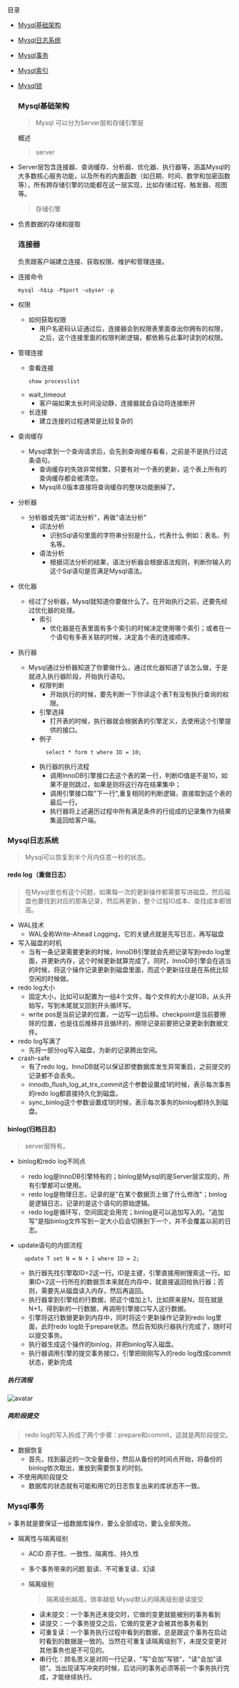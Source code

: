 目录

- <a href="#1">Mysql基础架构</a>

- <a href="#2">Mysql日志系统</a>

- <a href="#3">Mysql事务</a>

- <a href="#4">Mysql索引</a>

- <a href="#5">Mysql锁</a>

  <h3 id="1">Mysql基础架构</h3>

  > Mysql 可以分为Server层和存储引擎层 

  概述

  > server

- Server层包含连接器、查询缓存、分析器、优化器、执行器等，涵盖Mysql的大多数核心服务功能，以及所有的内置函数（如日期、时间、数学和加密函数等），所有跨存储引擎的功能都在这一层实现，比如存储过程、触发器、视图等。

  > 存储引擎

- 负责数据的存储和提取

  ### 连接器

  负责跟客户端建立连接、获取权限、维护和管理连接。

- 连接命令

  ```shell
  mysql -h$ip -P$port -u$yser -p
  ```
- 权限
    - 如何获取权限
        - 用户名密码认证通过后，连接器会到权限表里面查出你拥有的权限，之后，这个连接里面的权限判断逻辑，都依赖与此事时读到的权限。
- 管理连接
    - 查看连接
      ```shell
      show processlist  
      ```
    - wait_timeout
        - 客户端如果太长时间没动静，连接器就会自动将连接断开
    - 长连接
        - 建立连接的过程通常是比较复杂的     
- 查询缓存
    - Mysql拿到一个查询请求后，会先到查询缓存看看，之前是不是执行过这条语句。
        - 查询缓存的失效非常频繁，只要有对一个表的更新，这个表上所有的查询缓存都会被清空。
        - Mysql8.0版本直接将查询缓存的整块功能删掉了。       
- 分析器
    - 分析器或先做"词法分析"，再做"语法分析"
        - 词法分析
            - 识别Sql语句里面的字符串分别是什么，代表什么 例如：表名、列名等。
        - 语法分析
            - 根据词法分析的结果，语法分析器会根据语法规则，判断你输入的这个Sql语句是否满足Mysql语法。          
- 优化器
    - 经过了分析器，Mysql就知道你要做什么了。在开始执行之前，还要先经过优化器的处理。
        - 索引
            - 优化器是在表里面有多个索引的时候决定使用哪个索引；或者在一个语句有多表关联的时候，决定各个表的连接顺序。
- 执行器
    - Mysql通过分析器知道了你要做什么，通过优化器知道了该怎么做，于是就进入执行器阶段，开始执行语句。
        - 权限判断
            - 开始执行的时候，要先判断一下你读这个表T有没有执行查询的权限。
        - 引擎选择
            - 打开表的时候，执行器就会根据表的引擎定义，去使用这个引擎提供的接口。
        - 例子
            ```mysql
              select * form t where ID = 10;
            ```
        - 执行器的执行流程
            - 调用InnoDB引擎接口去这个表的第一行，判断ID值是不是10，如果不是则跳过，如果是则将这行存在结果集中；
            - 调用引擎接口取"下一行",重复相同的判断逻辑，直接取到这个表的最后一行。
            - 执行器将上述遍历过程中所有满足条件的行组成的记录集作为结果集返回给客户端。
                
<h3 id="2">Mysql日志系统</h3>

 > Mysql可以恢复到半个月内任意一秒的状态。

#### redo log（重做日志）
> 在Mysql里也有这个问题，如果每一次的更新操作都需要写进磁盘，然后磁盘也要找到对应的那条记录，然后再更新，整个过程IO成本、查找成本都很高。

- WAL技术
    - WAL全称Write-Ahead Logging，它的关键点就是先写日志，再写磁盘
- 写入磁盘的时机
    - 当有一条记录需要更新的时候，InnoDB引擎就会先把记录写到redo log里面，并更新内存，这个时候更新就算完成了。同时，InnoDB引擎会在适当的时候，将这个操作记录更新到磁盘里面，而这个更新往往是在系统比较空闲的时候做。
- redo log大小
    - 固定大小，比如可以配置为一组4个文件，每个文件的大小是1GB，从头开始写，写到末尾就又回到开头循环写。
    - write pos是当前记录的位置，一边写一边后移。checkpoint是当前要擦除的位置，也是往后推移并且循环的，擦除记录前要把记录更新到数据文件。
- redo log写满了
    - 先将一部分og写入磁盘，为新的记录腾出空间。
- crash-safe
    - 有了redo log，InnoDB就可以保证即使数据库发生异常重启，之前提交的记录都不会丢失。
    - innodb_flush_log_at_trx_commit这个参数设置成1的时候，表示每次事务的redo log都直接持久化到磁盘。
    - sync_binlog这个参数设置成1的时候，表示每次事务的binlog都持久到磁盘。
#### binlog(归档日志)
> server层特有。

- binlog和redo log不同点
    - redo log是InnoDB引擎特有的；binlog是Mysql的是Server层实现的，所有引擎都可以使用。
    - redo log是物理日志，记录的是"在某个数据页上做了什么修改"；binlog是逻辑日志，记录的是这个语句的原始逻辑。
    - redo log是循环写，空间固定会用完；binlog是可以追加写入的。"追加写"是指binlog文件写到一定大小后会切换到下一个，并不会覆盖以前的日志。

- update语句的内部流程
    ```mysql
      update T set N = N + 1 where ID = 2;
    ```
    - 执行器先找引擎取ID=2这一行。ID是主键，引擎直接用树搜索这一行。如果ID=2这一行所在的数据页本来就在内存中，就直接返回给执行器；否则，需要先从磁盘读入内存，然后再返回。
    - 执行器拿到引擎给的行数据，把这个值加上1，比如原来是N，现在就是N+1，得到新的一行数据，再调用引擎接口写入这行数据。
    - 引擎将这行数据更新到内存中，同时将这个更新操作记录到redo log里面，此时redo log处于prepare状态。然后告知执行器执行完成了，随时可以提交事务。
    - 执行器生成这个操作的binlog，并把binlog写入磁盘。
    - 执行器调用引擎的提交事务接口，引擎把刚刚写入的redo log改成commit状态，更新完成
##### 执行流程
![avatar](../pics/2e5bff4910ec189fe1ee6e2ecc7b4bbe.png)

##### 两阶段提交
> redo log的写入拆成了两个步骤：prepare和commit，这就是两阶段提交。

- 数据恢复
    - 首先，找到最近的一次全量备份，然后从备份的时间点开始，将备份的binlog依次取出，重放到需要恢复的时刻。
- 不使用两阶段提交
    - 数据库的状态就有可能和用它的日志恢复出来的库状态不一致。

<h3 id="3">Mysql事务</h3>
> 事务就是要保证一组数据库操作，要么全部成功，要么全部失败。

- 隔离性与隔离级别
    - ACID 
        原子性、一致性、隔离性、持久性
    - 多个事务带来的问题
        脏读、不可重复读、幻读
    - 隔离级别
        > 隔离级别越高，效率越低
        > Mysql默认的隔离级别是读提交 
                                                                                                
        - 读未提交：一个事务还未提交时，它做的变更就能被别的事务看到
        - 读提交：一个事务提交之后，它做的变更才会被其他事务看到
        - 可重复读：一个事务执行过程中看到的数据，总是跟这个事务在启动时看到的数据是一致的。当然在可重复读隔离级别下，未提交变更对其他事务也是不可见的。
        - 串行化：顾名思义是对同一行记录，"写"会加"写锁"，"读"会加"读锁"。当出现读写冲突的时候，后访问的事务必须等前一个事务执行完成，才能继续执行。
        




